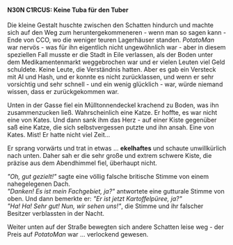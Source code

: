 #### N30N C1RCUS: Keine Tuba für den Tuber

Die kleine Gestalt huschte zwischen den Schatten hindurch und machte sich auf den Weg zum heruntergekommeneren - wenn man so sagen kann - Ende von CCO, wo die weniger teuren Lagerhäuser standen. _PotatoMan_ war nervös - was für ihn eigentlich nicht ungewöhnlich war - aber in diesem speziellen Fall musste er die Stadt in Eile verlassen, als der Boden unter dem Medikamentenmarkt weggebrochen war und er vielen Leuten viel Geld schuldete. Keine Leute, die Verständnis hatten. Aber es gab ein Versteck mit AI und Hash, und er konnte es nicht zurücklassen, und wenn er sehr vorsichtig und sehr schnell - und ein wenig glücklich - war, würde niemand wissen, dass er zurückgekommen war.

Unten in der Gasse fiel ein Mülltonnendeckel krachend zu Boden, was ihn zusammenzucken ließ. Wahrscheinlich eine Katze. Er hoffte, es war nicht eine von Kates. Und dann sank ihm das Herz - auf einer Kiste gegenüber saß eine Katze, die sich selbstvergessen putzte und ihn ansah. Eine von Kates. Mist! Er hatte nicht viel Zeit...

Er sprang vorwärts und trat in etwas ... **ekelhaftes** und schaute unwillkürlich nach unten. Daher sah er die sehr große und extrem schwere Kiste, die präzise aus dem Abendhimmel fiel, überhaupt nicht.

_"Oh, gut gezielt!"_ sagte eine völlig falsche britische Stimme von einem nahegelegenen Dach.  
_"Danken! Es ist mein Fachgebiet, ja?"_ antwortete eine gutturale Stimme von oben. Und dann bemerkte er: _"Er ist jetzt Kartoffelpüree, ja?"_  
_"Ha! Ha! Sehr gut! Nun, wir sehen uns!"_, die Stimme und ihr falscher Besitzer verblassten in der Nacht.

Weiter unten auf der Straße bewegten sich andere Schatten leise weg - der Preis auf _PotatoMan_ war ... verlockend gewesen.
